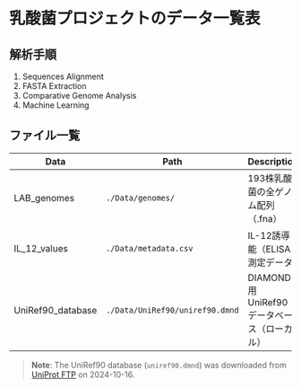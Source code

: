 # 乳酸菌プロジェクトのデータ一覧表

## 解析手順
1. Sequences Alignment  
2. FASTA Extraction  
3. Comparative Genome Analysis  
4. Machine Learning  

## ファイル一覧

| Data             | Path                                  | Description                               |
|------------------|---------------------------------------|-------------------------------------------|
| LAB_genomes      | `./Data/genomes/`                     | 193株乳酸菌の全ゲノム配列（.fna）            |
| IL_12_values     | `./Data/metadata.csv`                 | IL-12誘導能（ELISA測定データ）               |
| UniRef90_database | `./Data/UniRef90/uniref90.dmnd`      | DIAMOND用 UniRef90 データベース（ローカル） |

> **Note**: The UniRef90 database (`uniref90.dmnd`) was downloaded from [UniProt FTP](https://ftp.uniprot.org/pub/databases/uniprot/uniref/) on 2024-10-16.


